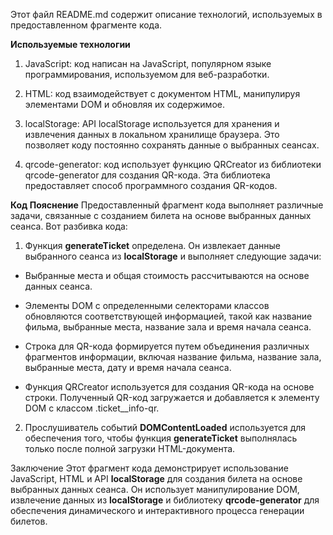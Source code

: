 Этот файл README.md содержит описание технологий, используемых в предоставленном фрагменте кода.

**Используемые технологии**
1. JavaScript: код написан на JavaScript, популярном языке программирования, используемом для веб-разработки.

2. HTML: код взаимодействует с документом HTML, манипулируя элементами DOM и обновляя их содержимое.

3. localStorage: API localStorage используется для хранения и извлечения данных в локальном хранилище браузера. Это позволяет коду постоянно сохранять данные о выбранных сеансах.

4. qrcode-generator: код использует функцию QRCreator из библиотеки qrcode-generator для создания QR-кода. Эта библиотека предоставляет способ программного создания QR-кодов.

**Код Пояснение**
Предоставленный фрагмент кода выполняет различные задачи, связанные с созданием билета на основе выбранных данных сеанса. Вот разбивка кода:

1. Функция **generateTicket** определена. Он извлекает данные выбранного сеанса из **localStorage** и выполняет следующие задачи:

-   Выбранные места и общая стоимость рассчитываются на основе данных сеанса.

-   Элементы DOM с определенными селекторами классов обновляются соответствующей информацией, такой как название фильма, выбранные места, название зала и время начала сеанса.

-   Строка для QR-кода формируется путем объединения различных фрагментов информации, включая название фильма, название зала, выбранные места, дату и время начала сеанса.

-   Функция QRCreator используется для создания QR-кода на основе строки. Полученный QR-код загружается и добавляется к элементу DOM с классом .ticket__info-qr.

2. Прослушиватель событий **DOMContentLoaded** используется для обеспечения того, чтобы функция **generateTicket** выполнялась только после полной загрузки HTML-документа.

Заключение
Этот фрагмент кода демонстрирует использование JavaScript, HTML и API **localStorage** для создания билета на основе выбранных данных сеанса. Он использует манипулирование DOM, извлечение данных из **localStorage** и библиотеку **qrcode-generator** для обеспечения динамического и интерактивного процесса генерации билетов.
